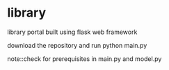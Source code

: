 # library
library portal built using flask web framework


download the repository and run python main.py

note::check for prerequisites in main.py and model.py
